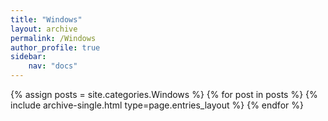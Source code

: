 ```yaml
---
title: "Windows"
layout: archive
permalink: /Windows
author_profile: true
sidebar:
    nav: "docs"
---
```


{% assign posts = site.categories.Windows %}
{% for post in posts %} {% include archive-single.html type=page.entries_layout %} {% endfor %}
